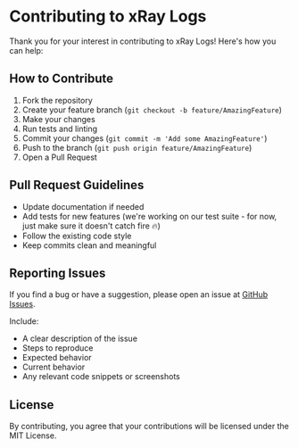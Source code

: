 # Contributing to xRay Logs

Thank you for your interest in contributing to xRay Logs! Here's how you can help:

## How to Contribute

1. Fork the repository
2. Create your feature branch (`git checkout -b feature/AmazingFeature`)
3. Make your changes
4. Run tests and linting
5. Commit your changes (`git commit -m 'Add some AmazingFeature'`)
6. Push to the branch (`git push origin feature/AmazingFeature`)
7. Open a Pull Request

## Pull Request Guidelines

- Update documentation if needed
- Add tests for new features (we're working on our test suite - for now, just make sure it doesn't catch fire 🔥)
- Follow the existing code style
- Keep commits clean and meaningful

## Reporting Issues

If you find a bug or have a suggestion, please open an issue at [GitHub Issues](https://github.com/XRay-Log/xray/issues).

Include:
- A clear description of the issue
- Steps to reproduce
- Expected behavior
- Current behavior
- Any relevant code snippets or screenshots

## License

By contributing, you agree that your contributions will be licensed under the MIT License.
